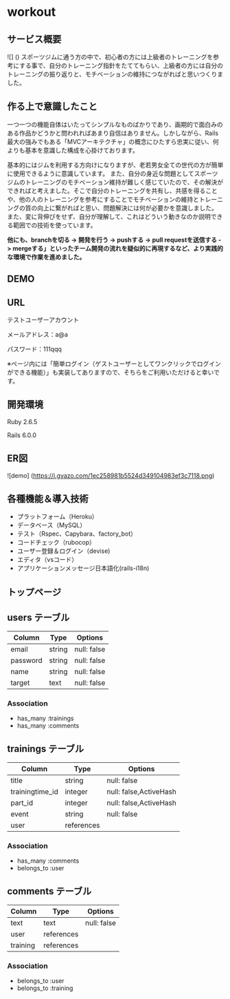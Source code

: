 # workout

## サービス概要
![]
()
スポーツジムに通う方の中で、初心者の方には上級者のトレーニングを参考にする事で、自分のトレーニング指針をたててもらい、上級者の方には自分のトレーニングの振り返りと、モチベーションの維持につながればと思いつくりました。


## 作る上で意識したこと
一つ一つの機能自体はいたってシンプルなものばかりであり、画期的で面白みのある作品かどうかと問われればあまり自信はありません。しかしながら、Rails最大の強みでもある「MVCアーキテクチャ」の概念にひたすら忠実に従い、何よりも基本を意識した構成を心掛けております。

基本的にはジムを利用する方向けになりますが、老若男女全ての世代の方が簡単に使用できるように意識しています。
また、自分の身近な問題としてスポーツジムのトレーニングのモチベーション維持が難しく感じていたので、その解決ができればと考えました。そこで自分のトレーニングを共有し、共感を得ることや、他の人のトレーニングを参考にすることでモチベーションの維持とトレーニングの質の向上に繋がればと思い、問題解決には何が必要かを意識しました。
また、変に背伸びをせず、自分が理解して、これはどういう動きなのか説明できる範囲での技術を使っています。

**他にも、branchを切る -> 開発を行う -> pushする -> pull requestを送信する -> mergeする」といったチーム開発の流れを疑似的に再現するなど、より実践的な環境で作業を進めました。**

## DEMO



## URL

テストユーザーアカウント

メールアドレス：a@a

パスワード：111qqq

※ページ内には「簡単ログイン（ゲストユーザーとしてワンクリックでログインができる機能）」も実装してありますので、そちらをご利用いただけると幸いです。

## 開発環境
Ruby 2.6.5

Rails 6.0.0

## ER図
![demo]
(https://i.gyazo.com/1ec258981b5524d349104983ef3c7118.png)

## 各種機能＆導入技術
- プラットフォーム（Heroku）
- データベース（MySQL）
- テスト（Rspec、Capybara、factory_bot）
- コードチェック（rubocop）
- ユーザー登録＆ログイン（devise)
- エディタ（vsコード）
- アプリケーションメッセージ日本語化(rails-i18n)

## トップページ



## users テーブル

| Column    | Type   | Options     |
| --------- | ------ | ----------- |
| email     | string | null: false |
| password  | string | null: false |
| name      | string | null: false |
| target    | text   | null: false |

### Association

- has_many :trainings
- has_many :comments

## trainings テーブル

| Column              | Type       | Options                 |
| ------------------- | ---------- | ----------------------- |
| title               | string     | null: false             |
| trainingtime_id     | integer    | null: false,ActiveHash  |
| part_id             | integer    | null: false,ActiveHash  |
| event               | string     | null: false             |
| user                | references |                         |

### Association

- has_many :comments
- belongs_to :user

## comments テーブル

| Column    | Type       | Options     |
| --------- | ---------- | ------------|
| text      | text       | null: false |
| user      | references |             |
| training  | references |             |

### Association

- belongs_to :user
- belongs_to :training
